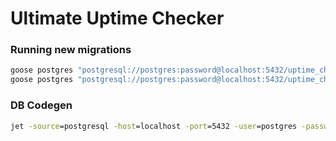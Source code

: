 # Ultimate Uptime Checker

### Running new migrations

```cmd
goose postgres "postgresql://postgres:password@localhost:5432/uptime_checker_dev?sslmode=disable" create create_user_table sql
goose postgres "postgresql://postgres:password@localhost:5432/uptime_checker_dev?sslmode=disable" up
```

### DB Codegen

```cmd
jet -source=postgresql -host=localhost -port=5432 -user=postgres -password=password -dbname=uptime_checker -schema=public -path=./schema
```
